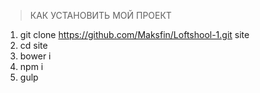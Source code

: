 > КАК УСТАНОВИТЬ МОЙ ПРОЕКТ

1. git clone https://github.com/Maksfin/Loftshool-1.git site
2. cd site
3. bower i
4. npm i
5. gulp